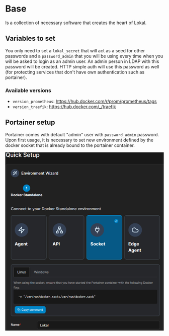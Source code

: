 # Base

Is a collection of necessary software that creates the heart of Lokal.

## Variables to set

You only need to set a `lokal_secret` that will act as a seed for other
passwords and a `password_admin` that you will be using every time when
you will be asked to login as an admin user. An admin person in LDAP with
this password will be created. HTTP simple auth will use this password
as well (for protecting services that don't have own authentication such
as portainer).

### Available versions

- `version_prometheus`: https://hub.docker.com/r/prom/prometheus/tags
- `version_traefik`: https://hub.docker.com/_/traefik

## Portainer setup

Portainer comes with default "admin" user with `password_admin` password.
Upon first usage, it is necessary to set new environment defined by
the docker socket that is already bound to the portainer container.

![portainer-setup](portainer-setup.png)
